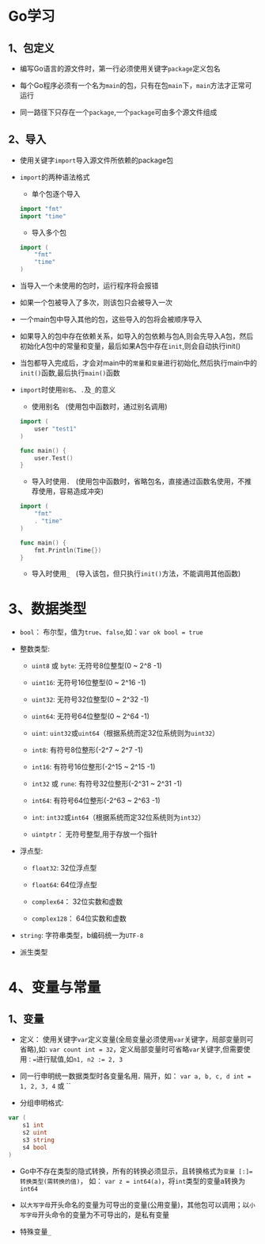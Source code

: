 # Go学习

## 1、包定义

-   编写Go语言的源文件时，第一行必须使用关键字`package`定义包名

-   每个Go程序必须有一个名为`main`的包，只有在包`main`下，`main`方法才正常可运行

-   同一路径下只存在一个`package`,一个`package`可由多个源文件组成

## 2、导入

-   使用关键字`import`导入源文件所依赖的package包

-   `import`的两种语法格式

    -   单个包逐个导入

    ```go
    import "fmt"
    import "time"
    ```

    -   导入多个包

    ```go
    import (
        "fmt"
        "time"
    )
    ```

-   当导入一个未使用的包时，运行程序将会报错

-   如果一个包被导入了多次，则该包只会被导入一次

-   一个main包中导入其他的包，这些导入的包将会被顺序导入

-   如果导入的包中存在依赖关系，如导入的包依赖与包A,则会先导入A包，然后初始化A包中的常量和变量，最后如果A包中存在`init`,则会自动执行init()

-   当包都导入完成后，才会对main中的`常量`和`变量`进行初始化,然后执行main中的`init()`函数,最后执行`main()`函数

-   `import`时使用`别名`、`.`及`_`的意义

    -   使用别名&nbsp;&nbsp;&nbsp;(使用包中函数时，通过别名调用)

    ```go
    import (
        user "test1"
    )

    func main() {
        user.Test()
    }
    ```

    -   导入时使用`.`&nbsp;&nbsp;&nbsp;(使用包中函数时，省略包名，直接通过函数名使用，不推荐使用，容易造成冲突)

    ```go
    import (
        "fmt"
        . "time"
    )

    func main() {
        fmt.Println(Time{})
    }
    ```

    -   导入时使用`_`&nbsp;&nbsp;&nbsp;(导入该包，但只执行`init()`方法，不能调用其他函数)

# 3、数据类型

-   `bool`： 布尔型，值为`true`、`false`,如：`var ok bool = true`

-   整数类型: 

    -   `uint8` 或 `byte`: 无符号8位整型(0 ~ 2^8 -1)

    -   `uint16`: 无符号16位整型(0 ~ 2^16 -1)

    -   `uint32`: 无符号32位整型(0 ~ 2^32 -1)

    -   `uint64`: 无符号64位整型(0 ~ 2^64 -1)

    -   `uint`: `uint32`或`uint64`（根据系统而定32位系统则为`uint32`）

    -   `int8`: 有符号8位整形(-2^7 ~ 2^7 -1)

    -   `int16`: 有符号16位整形(-2^15 ~ 2^15 -1)

    -   `int32` 或 `rune`: 有符号32位整形(-2^31 ~ 2^31 -1)

    -   `int64`: 有符号64位整形(-2^63 ~ 2^63 -1)

    -   `int`: `int32`或`int64`（根据系统而定32位系统则为`int32`）

    -   `uintptr`： 无符号整型,用于存放一个指针

-   浮点型:

    -   `float32`: 32位浮点型

    -   `float64`: 64位浮点型

    -   `complex64`： 32位实数和虚数

    -   `complex128`： 64位实数和虚数

-   `string`: 字符串类型，b编码统一为`UTF-8`

-   派生类型

# 4、变量与常量

## 1、变量

-   定义： 使用关键字`var`定义变量(全局变量必须使用`var`关键字，局部变量则可省略),如: `var count int = 32`，定义局部变量时可省略`var`关键字,但需要使用`：=`进行赋值,如`n1, n2 := 2, 3`

-   同一行申明统一数据类型时各变量名用`，`隔开，如： `var a, b, c, d int = 1, 2, 3, 4` 或 ``

-   分组申明格式:

```go
var (
	s1 int
	s2 uint
	s3 string
	s4 bool
)
```

-   Go中不存在类型的隐式转换，所有的转换必须显示，且转换格式为`变量 [:]= 转换类型(需转换的值)`， 如： `var z = int64(a)`，将`int`类型的变量a转换为`int64`

-   以`大写字母`开头命名的变量为可导出的变量(公用变量)，其他包可以调用；以`小写字母`开头命令的变量为不可导出的，是私有变量

-   特殊变量`_`
